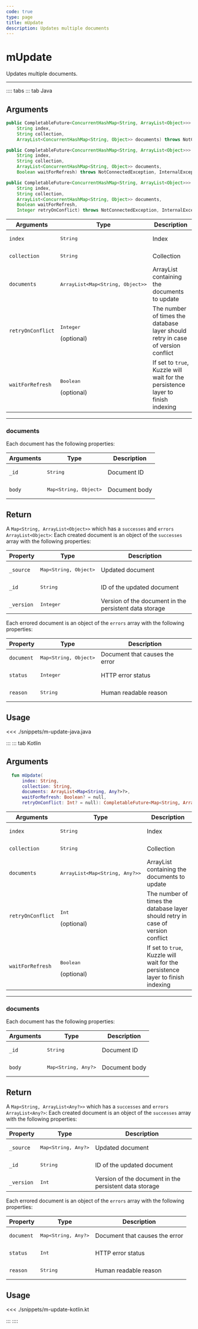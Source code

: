 ```yaml
---
code: true
type: page
title: mUpdate
description: Updates multiple documents
---
```


# mUpdate

Updates multiple documents.

---

:::: tabs
::: tab Java

## Arguments

```java
public CompletableFuture<ConcurrentHashMap<String, ArrayList<Object>>> mUpdate(
	String index,
	String collection,
	ArrayList<ConcurrentHashMap<String, Object>> documents) throws NotConnectedException, InternalException

public CompletableFuture<ConcurrentHashMap<String, ArrayList<Object>>> mUpdate(
	String index,
	String collection,
	ArrayList<ConcurrentHashMap<String, Object>> documents,
	Boolean waitForRefresh)	throws NotConnectedException, InternalException

public CompletableFuture<ConcurrentHashMap<String, ArrayList<Object>>> mUpdate(
	String index,
	String collection,
	ArrayList<ConcurrentHashMap<String, Object>> documents,
	Boolean waitForRefresh,
	Integer retryOnConflict) throws NotConnectedException, InternalException
```

| Arguments          | Type                                                    | Description                       |
| ------------------ | ------------------------------------------------------- | --------------------------------- |
| `index`            | <pre>String</pre>                                       | Index                             |
| `collection`       | <pre>String</pre>                                       | Collection                        |
| `documents`        | <pre>ArrayList<Map<String, Object>></pre> | ArrayList containing the documents to update |
| `retryOnConflict`  | <pre>Integer</pre> (optional)                | The number of times the database layer should retry in case of version conflict |
| `waitForRefresh`   | <pre>Boolean</pre> (optional)                | If set to `true`, Kuzzle will wait for the persistence layer to finish indexing |

---

### documents

Each document has the following properties:

| Arguments          | Type                                         | Description                       |
| ------------------ | -------------------------------------------- | --------------------------------- |
| `_id`              | <pre>String</pre>                            | Document ID             |
| `body`             | <pre>Map<String, Object></pre> | Document body |


## Return

A `Map<String, ArrayList<Object>>` which has a `successes` and `errors` `ArrayList<Object>`:
Each created document is an object of the `successes` array with the following properties:

| Property     | Type                                         | Description                      |
|------------- |--------------------------------------------- |--------------------------------- |
| `_source`    | <pre>Map<String, Object></pre> | Updated document                 |
| `_id`        | <pre>String</pre>                            | ID of the updated document       |
| `_version`   | <pre>Integer</pre>                           | Version of the document in the persistent data storage |

Each errored document is an object of the `errors` array with the following properties:

| Property     | Type                                         | Description                      |
|------------- |--------------------------------------------- |--------------------------------- |
| `document`   | <pre>Map<String, Object></pre> | Document that causes the error   |
| `status`     | <pre>Integer</pre>                           | HTTP error status                |
| `reason`     | <pre>String</pre>                            | Human readable reason |

## Usage

<<< ./snippets/m-update-java.java


:::
::: tab Kotlin

## Arguments

```kotlin
  fun mUpdate(
      index: String,
      collection: String,
      documents: ArrayList<Map<String, Any?>?>,
      waitForRefresh: Boolean? = null,
      retryOnConflict: Int? = null): CompletableFuture<Map<String, ArrayList<Any>?>>
```

| Arguments          | Type                                                    | Description                       |
| ------------------ | ------------------------------------------------------- | --------------------------------- |
| `index`            | <pre>String</pre>                                       | Index                             |
| `collection`       | <pre>String</pre>                                       | Collection                        |
| `documents`        | <pre>ArrayList<Map<String, Any?>></pre> | ArrayList containing the documents to update |
| `retryOnConflict`  | <pre>Int</pre> (optional)                | The number of times the database layer should retry in case of version conflict |
| `waitForRefresh`   | <pre>Boolean</pre> (optional)                | If set to `true`, Kuzzle will wait for the persistence layer to finish indexing |

---

### documents

Each document has the following properties:

| Arguments          | Type                                         | Description                       |
| ------------------ | -------------------------------------------- | --------------------------------- |
| `_id`              | <pre>String</pre>                            | Document ID             |
| `body`             | <pre>Map<String, Any?></pre> | Document body |


## Return

A `Map<String, ArrayList<Any?>>` which has a `successes` and `errors` `ArrayList<Any?>`:
Each created document is an object of the `successes` array with the following properties:

| Property     | Type                                         | Description                      |
|------------- |--------------------------------------------- |--------------------------------- |
| `_source`    | <pre>Map<String, Any?></pre> | Updated document                 |
| `_id`        | <pre>String</pre>                            | ID of the updated document       |
| `_version`   | <pre>Int</pre>                           | Version of the document in the persistent data storage |

Each errored document is an object of the `errors` array with the following properties:

| Property     | Type                                         | Description                      |
|------------- |--------------------------------------------- |--------------------------------- |
| `document`   | <pre>Map<String, Any?></pre> | Document that causes the error   |
| `status`     | <pre>Int</pre>                           | HTTP error status                |
| `reason`     | <pre>String</pre>                            | Human readable reason |

## Usage

<<< ./snippets/m-update-kotlin.kt

:::
::::
